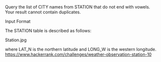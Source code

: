 Query the list of CITY names from STATION that do not end with vowels. Your result cannot contain duplicates.

Input Format

The STATION table is described as follows:

Station.jpg

where LAT_N is the northern latitude and LONG_W is the western longitude.
https://www.hackerrank.com/challenges/weather-observation-station-10
